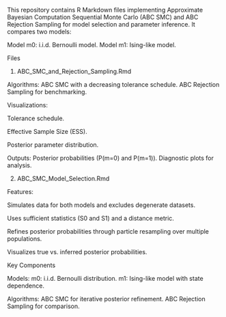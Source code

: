 This repository contains R Markdown files implementing Approximate Bayesian Computation Sequential Monte Carlo (ABC SMC) and ABC Rejection Sampling for model selection and parameter inference. It compares two models:

Model m0: i.i.d. Bernoulli model.
Model m1: Ising-like model.

Files
1. ABC_SMC_and_Rejection_Sampling.Rmd

Algorithms:
ABC SMC with a decreasing tolerance schedule.
ABC Rejection Sampling for benchmarking.

Visualizations:

Tolerance schedule.

Effective Sample Size (ESS).

Posterior parameter distribution.

Outputs:
Posterior probabilities (P(m=0) and P(m=1)).
Diagnostic plots for analysis.

2. ABC_SMC_Model_Selection.Rmd

Features:

Simulates data for both models and excludes degenerate datasets.

Uses sufficient statistics (S0 and S1) and a distance metric.

Refines posterior probabilities through particle resampling over multiple populations.

Visualizes true vs. inferred posterior probabilities.

Key Components

Models:
m0: i.i.d. Bernoulli distribution.
m1: Ising-like model with state dependence.

Algorithms:
ABC SMC for iterative posterior refinement.
ABC Rejection Sampling for comparison.
